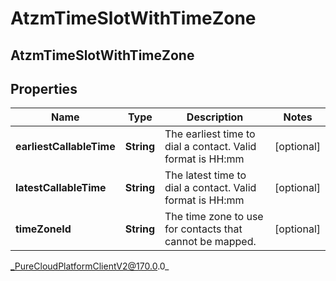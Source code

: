 # AtzmTimeSlotWithTimeZone

## AtzmTimeSlotWithTimeZone

## Properties

|Name | Type | Description | Notes|
|------------ | ------------- | ------------- | -------------|
| **earliestCallableTime** | **String** | The earliest time to dial a contact. Valid format is HH:mm | [optional] |
| **latestCallableTime** | **String** | The latest time to dial a contact. Valid format is HH:mm | [optional] |
| **timeZoneId** | **String** | The time zone to use for contacts that cannot be mapped. | [optional] |



_PureCloudPlatformClientV2@170.0.0_
